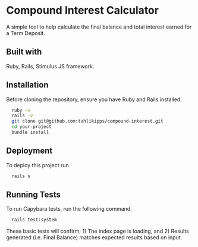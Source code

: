 
# Compound Interest Calculator

A simple tool to help calculate the final balance and total interest earned for a Term Deposit. 


## Built with

Ruby, Rails, Stimulus JS framework.
## Installation

Before cloning the repository, ensure you have Ruby and Rails installed.

```bash
  ruby -v
  rails -v
  git clone git@github.com:tahlikipps/compound-interest.git
  cd your-project
  bundle install
```
    
## Deployment

To deploy this project run

```bash
  rails s
```


## Running Tests

To run Capybara tests, run the following command.


```bash
  rails test:system
```

These basic tests will confirm; 1) The index page is loading, and 2) Results generated (i.e. Final Balance) matches expected results based on input.
